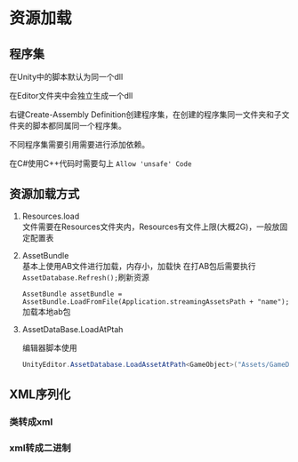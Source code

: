 # 资源加载

## 程序集

在Unity中的脚本默认为同一个dll

在Editor文件夹中会独立生成一个dll

右键Create-Assembly Definition创建程序集，在创建的程序集同一文件夹和子文件夹的脚本都同属同一个程序集。

不同程序集需要引用需要进行添加依赖。

在C#使用C++代码时需要勾上 `Allow 'unsafe' Code`

## 资源加载方式
1. Resources.load  
   文件需要在Resources文件夹内，Resources有文件上限(大概2G)，一般放固定配置表

2. AssetBundle   
   基本上使用AB文件进行加载，内存小，加载快
   在打AB包后需要执行`AssetDatabase.Refresh();`刷新资源

   `AssetBundle assetBundle = AssetBundle.LoadFromFile(Application.streamingAssetsPath + "name");`加载本地ab包

3. AssetDataBase.LoadAtPtah

   编辑器脚本使用
	``` c#
	UnityEditor.AssetDatabase.LoadAssetAtPath<GameObject>("Assets/GameData/Prefabs/Attack.prefab");
	```

## XML序列化
### 类转成xml
### xml转成二进制